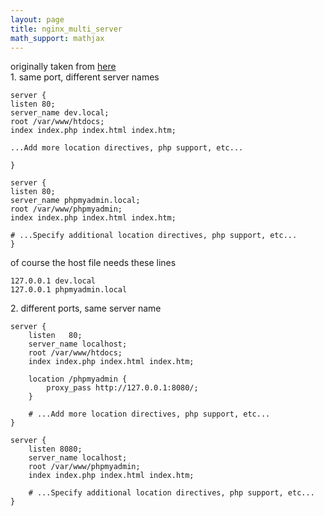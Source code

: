 ```yaml
---
layout: page
title: nginx_multi_server
math_support: mathjax
---
```



<div>originally taken from&nbsp;<a href="http://unix.stackexchange.com/questions/134087/nginx-server-config-with-multiple-locations-does-not-work">here</a></div>

<div><div>1. same port, different server names</div></div>

```
server {
listen 80;
server_name dev.local;
root /var/www/htdocs;
index index.php index.html index.htm;

...Add more location directives, php support, etc...

}

server {
listen 80;
server_name phpmyadmin.local;
root /var/www/phpmyadmin;
index index.php index.html index.htm;

# ...Specify additional location directives, php support, etc...
}
```

of course the host file needs these lines
```
127.0.0.1 dev.local
127.0.0.1 phpmyadmin.local
```

<div><div>2. different ports, same server name</div></div>

```
server {
    listen   80;
    server_name localhost;
    root /var/www/htdocs;
    index index.php index.html index.htm;

    location /phpmyadmin {
        proxy_pass http://127.0.0.1:8080/;
    }

    # ...Add more location directives, php support, etc...
}

server {
    listen 8080;
    server_name localhost;
    root /var/www/phpmyadmin;
    index index.php index.html index.htm;

    # ...Specify additional location directives, php support, etc...
}
```






